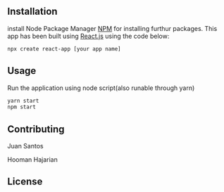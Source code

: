 ## Installation

install Node Package Manager [NPM](https://nodejs.org/en/) for installing furthur packages.
This app has been built using [React.js](https://reactjs.org/) using the code below: 
```bash
npx create react-app [your app name]
```

## Usage
Run the application using node script(also runable through yarn)
```bash
yarn start
npm start
```

## Contributing

Juan Santos

Hooman Hajarian

## License
